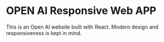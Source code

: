 # OPEN AI Responsive Web APP

This is an Open AI website built with React. Modern design and responsiveness is kept in mind.

